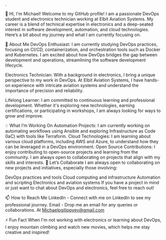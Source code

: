 .

👋 Hi, I'm Michael!
Welcome to my GitHub profile! I am a passionate DevOps student and electronics technician working at Elbit Aviation Systems. My career is a blend of technical expertise in electronics and a deep-seated interest in software development, automation, and cloud technologies. Here’s a bit about my journey and what I am currently focusing on.

🚀 About Me
DevOps Enthusiast: I am currently studying DevOps practices, focusing on CI/CD, containerization, and orchestration tools such as Docker and Kubernetes. I am excited about how DevOps bridges the gap between development and operations, streamlining the software development lifecycle.

Electronics Technician: With a background in electronics, I bring a unique perspective to my work in DevOps. At Elbit Aviation Systems, I have hands-on experience with intricate aviation systems and understand the importance of precision and reliability.

Lifelong Learner: I am committed to continuous learning and professional development. Whether it's exploring new technologies, earning certifications, or participating in workshops, I am always looking for ways to grow and improve.

💡 What I’m Working On
Automation Projects: I am currently working on automating workflows using Ansible and exploring Infrastructure as Code (IaC) with tools like Terraform.
Cloud Technologies: I am learning about various cloud platforms, including AWS and Azure, to understand how they can be leveraged in a DevOps environment.
Open Source Contributions: I enjoy contributing to open-source projects and learning from the community. I am always open to collaborating on projects that align with my skills and interests.
🤝 Let’s Collaborate
I am always open to collaborating on new projects and initiatives, especially those involving:

DevOps practices and tools
Cloud computing and infrastructure
Automation and scripting
Electronics and aviation systems
If you have a project in mind or just want to chat about DevOps and electronics, feel free to reach out!

📫 How to Reach Me
LinkedIn - Connect with me on LinkedIn to see my professional journey.
Email - Drop me an email for any queries or collaborations. At Michaelpgilippyev@gmail.com

⚡ Fun Fact
When I'm not working with electronics or learning about DevOps, I enjoy mountain climbing and watch new movies, which helps me stay creative and inspired!




<!---
misha-philip/misha-philip is a ✨ special ✨ repository because its `README.md` (this file) appears on your GitHub profile.
You can click the Preview link to take a look at your changes.
--->
